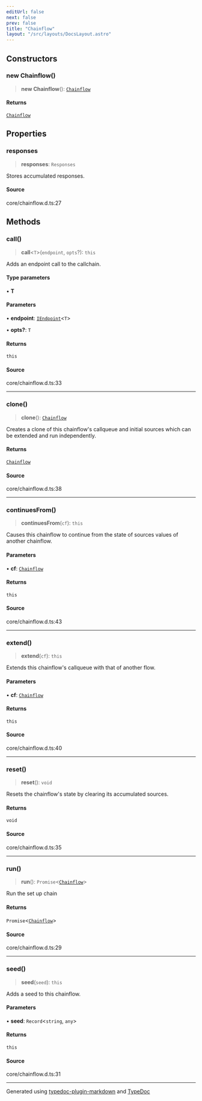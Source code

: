```yaml
---
editUrl: false
next: false
prev: false
title: "Chainflow"
layout: "/src/layouts/DocsLayout.astro"
---
```


## Constructors

### new Chainflow()

> **new Chainflow**(): [`Chainflow`](/api/classes/chainflow/)

#### Returns

[`Chainflow`](/api/classes/chainflow/)

## Properties

### responses

> **responses**: `Responses`

Stores accumulated responses.

#### Source

core/chainflow.d.ts:27

## Methods

### call()

> **call**\<`T`\>(`endpoint`, `opts`?): `this`

Adds an endpoint call to the callchain.

#### Type parameters

• **T**

#### Parameters

• **endpoint**: [`IEndpoint`](/api/interfaces/iendpoint/)\<`T`\>

• **opts?**: `T`

#### Returns

`this`

#### Source

core/chainflow.d.ts:33

***

### clone()

> **clone**(): [`Chainflow`](/api/classes/chainflow/)

Creates a clone of this chainflow's callqueue and initial sources
 which can be extended and run independently.

#### Returns

[`Chainflow`](/api/classes/chainflow/)

#### Source

core/chainflow.d.ts:38

***

### continuesFrom()

> **continuesFrom**(`cf`): `this`

Causes this chainflow to continue from the state of
sources values of another chainflow.

#### Parameters

• **cf**: [`Chainflow`](/api/classes/chainflow/)

#### Returns

`this`

#### Source

core/chainflow.d.ts:43

***

### extend()

> **extend**(`cf`): `this`

Extends this chainflow's callqueue with that of another flow.

#### Parameters

• **cf**: [`Chainflow`](/api/classes/chainflow/)

#### Returns

`this`

#### Source

core/chainflow.d.ts:40

***

### reset()

> **reset**(): `void`

Resets the chainflow's state by clearing its accumulated sources.

#### Returns

`void`

#### Source

core/chainflow.d.ts:35

***

### run()

> **run**(): `Promise`\<[`Chainflow`](/api/classes/chainflow/)\>

Run the set up chain

#### Returns

`Promise`\<[`Chainflow`](/api/classes/chainflow/)\>

#### Source

core/chainflow.d.ts:29

***

### seed()

> **seed**(`seed`): `this`

Adds a seed to this chainflow.

#### Parameters

• **seed**: `Record`\<`string`, `any`\>

#### Returns

`this`

#### Source

core/chainflow.d.ts:31

***

Generated using [typedoc-plugin-markdown](https://www.npmjs.com/package/typedoc-plugin-markdown) and [TypeDoc](https://typedoc.org/)

